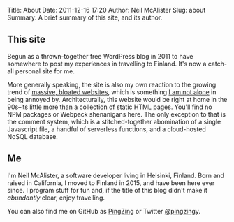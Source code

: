 Title: About
Date: 2011-12-16 17:20
Author: Neil McAlister
Slug: about
Summary: A brief summary of this site, and its author.

## This site
Begun as a thrown-together free WordPress blog in 2011 to have somewhere to post my experiences in travelling to Finland. It's now a catch-all personal site for me.

More generally speaking, the site is also my own reaction to the growing trend of [massive, bloated websites](https://idlewords.com/talks/website_obesity.htm), which is something [I am not alone](http://bettermotherfuckingwebsite.com/) in being annoyed by. Architecturally, this website would be right at home in the 90s–its little more than a collection of static HTML pages. You'll find no NPM packages or Webpack shenanigans here. The only exception to that is the comment system, which is a stitched-together abomination of a single Javascript file, a handful of serverless functions, and a cloud-hosted NoSQL database.  


## Me
I'm Neil McAlister, a software developer living in Helsinki, Finland. Born and raised in California, I moved to Finland in 2015, and have been here ever since. I program stuff for fun and, if the title of this blog didn't make it _abundantly_ clear, enjoy travelling.

You can also find me on GitHub as [PingZing](https://github.com/pingzing) or Twitter [@pingzingy](https://twitter.com/pingzingy).